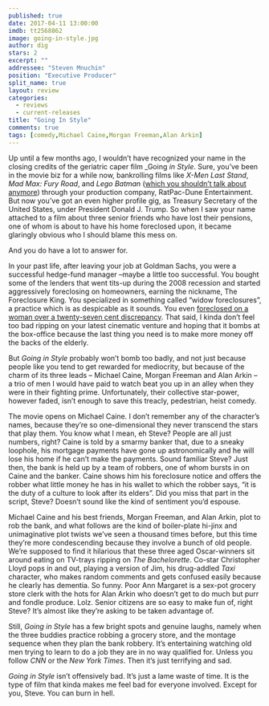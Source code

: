 ```yaml
---
published: true
date: 2017-04-11 13:00:00
imdb: tt2568862
image: going-in-style.jpg
author: dig
stars: 2
excerpt: ""
addressee: "Steven Mnuchin"
position: "Executive Producer"
split_name: true
layout: review
categories: 
  - reviews
  - current-releases
title: "Going In Style"
comments: true
tags: [comedy,Michael Caine,Morgan Freeman,Alan Arkin]
---
```

Up until a few months ago, I wouldn’t have recognized your name in the closing credits of the geriatric caper film _Going _in Style_. Sure, you’ve been in the movie biz for a while now, bankrolling films like _X-Men Last Stand_, _Mad Max: Fury Road_, and _Lego Batman_ ([which you shouldn’t talk about anymore]()) through your production company, RatPac-Dune Entertainment. But now you’ve got an even higher profile gig, as Treasury Secretary of the United States, under President Donald J. Trump. So when I saw your name attached to a film about three senior friends who have lost their pensions, one of whom is about to have his home foreclosed upon, it became glaringly obvious who I should blame this mess on. 

And you do have a lot to answer for. 

In your past life, after leaving your job at Goldman Sachs, you were a successful hedge-fund manager –maybe a little too successful. You bought some of the lenders that went tits-up during the 2008 recession and started aggressively foreclosing on homeowners, earning the nickname, The Foreclosure King. You specialized in something called “widow foreclosures”, a practice which is as despicable as it sounds. You even [foreclosed on a woman over a twenty-seven cent discrepancy](). That said, I kinda don’t feel too bad ripping on your latest cinematic venture and hoping that it bombs at the box-office because the last thing you need is to make more money off the backs of the elderly. 

But _Going in Style_ probably won’t bomb too badly, and not just because people like you tend to get rewarded for mediocrity, but because of the charm of its three leads – Michael Caine, Morgan Freeman and Alan Arkin – a trio of men I would have paid to watch beat you up in an alley when they were in their fighting prime. Unfortunately, their collective star-power, however faded, isn’t enough to save this treacly, pedestrian, heist comedy.

The movie opens on Michael Caine. I don’t remember any of the character’s names, because they’re so one-dimensional they never transcend the stars that play them. You know what I mean, eh Steve? People are all just numbers, right? Caine is told by a smarmy banker that, due to a sneaky loophole, his mortgage payments have gone up astronomically and he will lose his home if he can’t make the payments. Sound familiar Steve? Just then, the bank is held up by a team of robbers, one of whom bursts in on Caine and the banker. Caine shows him his foreclosure notice and offers the robber what little money he has in his wallet to which the robber says, “it is the duty of a culture to look after its elders”. Did you miss that part in the script, Steve? Doesn’t sound like the kind of sentiment you’d espouse. 

Michael Caine and his best friends, Morgan Freeman, and Alan Arkin, plot to rob the bank, and what follows are the kind of boiler-plate hi-jinx and unimaginative plot twists we’ve seen a thousand times before, but this time they’re more condescending because they involve a bunch of old people. We’re supposed to find it hilarious that these three aged Oscar-winners sit around eating on TV-trays ripping on _The Bachelorette_. Co-star Christopher Lloyd pops in and out, playing a version of Jim, his drug-addled _Taxi_ character, who makes random comments and gets confused easily because he clearly has dementia. So funny. Poor Ann Margaret is a sex-pot grocery store clerk with the hots for Alan Arkin who doesn’t get to do much but purr and fondle produce. Lolz. Senior citizens are so easy to make fun of, right Steve? It’s almost like they’re asking to be taken advantage of.

Still, _Going in Style_ has a few bright spots and genuine laughs, namely when the three buddies practice robbing a grocery store, and the montage sequence when they plan the bank robbery. It’s entertaining watching old men trying to learn to do a job they are in no way qualified for. Unless you follow _CNN_ or the _New York Times_. Then it’s just terrifying and sad. 

_Going in Style_ isn’t offensively bad. It’s just a lame waste of time. It is the type of film that kinda makes me feel bad for everyone involved. Except for you, Steve. You can burn in hell.